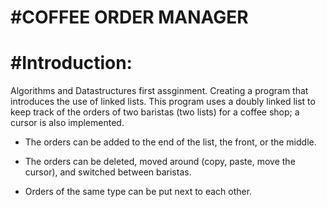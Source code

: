 #COFFEE ORDER MANAGER
======

#Introduction:
======

Algorithms and Datastructures first assginment. Creating a program that 
introduces the use of linked lists. This program uses a doubly linked list 
to keep track of the orders of two baristas (two lists) for a coffee shop; a cursor
is also implemented.

- The orders can be added to the end of the list, the 
front, or the middle. 

- The orders can be deleted, moved around (copy, paste, move the cursor), and
switched between baristas.

- Orders of the same type can be put next to each other.